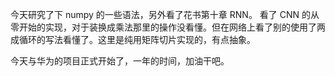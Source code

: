 今天研究了下 numpy 的一些语法，另外看了花书第十章 RNN。
看了 CNN 的从零开始的实现，对于装换成乘法那里的操作没看懂。但在网络上看了别的使用了两成循环的写法看懂了。这里是纯用矩阵切片实现的，有点抽象。

今天与华为的项目正式开始了，一年的时间，加油干吧。